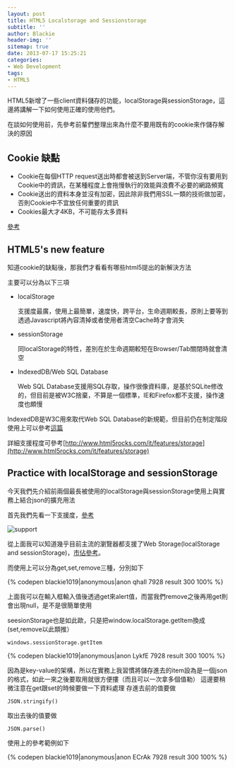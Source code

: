 ```yaml
---
layout: post
title: HTML5 Localstorage and Sessionstorage
subtitle: ''
author: Blackie
header-img: ''
sitemap: true
date: 2013-07-17 15:25:21
categories:
- Web Development
tags:
- HTML5
---
```


HTML5新增了一些client資料儲存的功能，localStorage與sessionStorage，這邊將講解一下如何使用正確的使用他們。

<!-- More -->

在談如何使用前，先參考前輩們整理出來為什麼不要用既有的cookie來作儲存解決的原因

## Cookie 缺點 ##

- Cookie在每個HTTP request送出時都會被送到Server端，不管你沒有要用到Cookie中的資訊，在某種程度上會拖慢執行的效能與浪費不必要的網路頻寬
- Cookie送出的資料本身並沒有加密，因此除非我們用SSL一類的技術做加密，否則Cookie中不宜放任何重要的資訊
- Cookies最大才4KB，不可能存太多資料

[參考](http://www.dotblogs.com.tw/jimmyyu/archive/2011/03/27/html5-client-storage.aspx)

## HTML5's new feature ##

知道cookie的缺點後，那我們才看看有哪些html5提出的新解決方法

主要可以分為以下三項

- localStorage

	支援度最廣，使用上最簡單，速度快，跨平台，生命週期較長，原則上要等到透過Javascript將內容清掉或者使用者清空Cache時才會消失

- sessionStorage

	同localStorage的特性，差別在於生命週期較短在Browser/Tab關閉時就會清空

- IndexedDB/Web SQL Database

	Web SQL Database支援用SQL存取，操作很像資料庫，是基於SQLite修改的，但目前是被W3C捨棄，不算是一個標準，IE和Firefox都不支援，操作速度也頗慢

IndexedDB是W3C用來取代Web SQL Database的新規範，但目前仍在制定階段
使用上可以參考[這篇](http://msdn.microsoft.com/zh-cn/library/ie/hh779017(v=vs.85).aspx)

詳細支援程度可參考[http://www.html5rocks.com/it/features/storage](http://www.html5rocks.com/it/features/storage)

## Practice with localStorage and sessionStorage ##
 
今天我們先介紹前兩個最長被使用的localStorage與sessionStorage使用上與實務上結合json的擴充用法
 
首先我們先看一下支援度，[參考](http://www.quirksmode.org/dom/html5.html)

![support](https://dl.dropboxusercontent.com/u/20925528/%E6%8A%80%E8%A1%93Blog/blogs/20130717/20137711575447.png)

從上面我可以知道幾乎目前主流的瀏覽器都支援了Web Storage(localStorage and sessionStorage)，[市佔參考](http://thenextweb.com/apps/2013/01/01/ie10-below-1-market-share-firefox-back-under-20-chrome-recovers-from-three-months-of-losses/)。
 
而使用上可以分為get,set,remove三種，分別如下

 {% codepen blackie1019|anonymous|anon qhaIl 7928 result 300 100% %}

上面我可以在輸入框輸入值後透過get來alert值，而當我們remove之後再用get則會出現null，是不是很簡單使用

seesionStorage也是如此歐，只是把window.localStorage.getItem換成(set,remove以此類推）

	windows.sessionStorage.getItem

 {% codepen blackie1019|anonymous|anon LykfE 7928 result 300 100% %}

因為是key-value的架構，所以在實務上我習慣將儲存進去的item設為是一個json的格式，如此一來之後要取用就很方便摟（而且可以一次拿多個值勒）
這邊要稍微注意在get跟set的時候要做一下資料處理
存進去前的值要做
	
	JSON.stringify()

取出去後的值要做

	JSON.parse()

使用上的參考範例如下

 {% codepen blackie1019|anonymous|anon ECrAk 7928 result 300 100% %}